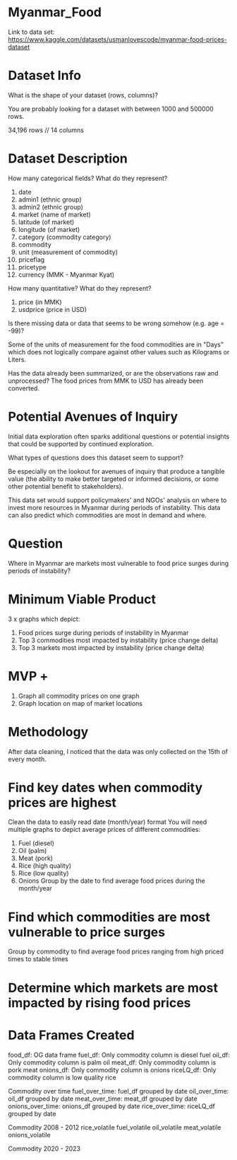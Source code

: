# Myanmar_Food

Link to data set:
https://www.kaggle.com/datasets/usmanlovescode/myanmar-food-prices-dataset

# Dataset Info
What is the shape of your dataset (rows, columns)?

You are probably looking for a dataset with between 1000 and 500000 rows.

34,196 rows // 14 columns

# Dataset Description
How many categorical fields? What do they represent?
1. date
2. admin1 (ethnic group)
3. admin2 (ethnic group)
4. market (name of market)
5. latitude (of market)
6. longitude (of market)
7. category (commodity category)
8. commodity
9. unit (measurement of commodity)
10. priceflag
11. pricetype
12. currency (MMK - Myanmar Kyat)

How many quantitative? What do they represent?
1. price (in MMK)
2. usdprice (price in USD)

Is there missing data or data that seems to be wrong somehow (e.g. age = -99)?

Some of the units of measurement for the food commodities are in "Days" which does not logically compare against other values such as Kilograms or Liters.

Has the data already been summarized, or are the observations raw and unprocessed?
The food prices from MMK to USD has already been converted.

# Potential Avenues of Inquiry
Initial data exploration often sparks additional questions or potential insights that could be supported by continued exploration.

What types of questions does this dataset seem to support?

Be especially on the lookout for avenues of inquiry that produce a tangible value (the ability to make better targeted or informed decisions, or some other potential benefit to stakeholders).

This data set would support policymakers' and NGOs' analysis on where to invest more resources in Myanmar during periods of instability. This data can also predict which commodities are most in demand and where.

# Question
Where in Myanmar are markets most vulnerable to food price surges during periods of instability? 


# Minimum Viable Product
3 x graphs which depict:
1. Food prices surge during periods of instability in Myanmar
2. Top 3 commodities most impacted by instability (price change delta)
3. Top 3 markets most impacted by instability (price change delta)

# MVP +
1. Graph all commodity prices on one graph
2. Graph location on map of market locations

# Methodology 

After data cleaning, I noticed that the data was only collected on the 15th of every month. 

# Find key dates when commodity prices are highest
Clean the data to easily read date (month/year) format
You will need multiple graphs to depict average prices of different commodities:
1. Fuel (diesel)
2. Oil (palm)
3. Meat (pork)
4. Rice (high quality)
5. Rice (low quality)
6. Onions
Group by the date to find average food prices during the month/year

# Find which commodities are most vulnerable to price surges
Group by commodity to find average food prices ranging from high priced times to stable times

# Determine which markets are most impacted by rising food prices


# Data Frames Created
food_df: OG data frame
fuel_df: Only commodity column is diesel fuel
oil_df: Only commodity column is palm oil
meat_df: Only commodity column is pork meat
onions_df: Only commodity column is onions
riceLQ_df: Only commodity column is low quality rice

Commodity over time
fuel_over_time: fuel_df grouped by date
oil_over_time: oil_df grouped by date
meat_over_time: meat_df grouped by date
onions_over_time: onions_df grouped by date
rice_over_time: riceLQ_df grouped by date

Commodity 2008 - 2012
rice_volatile
fuel_volatile
oil_volatile
meat_volatile
onions_volatile 


Commodity 2020 - 2023